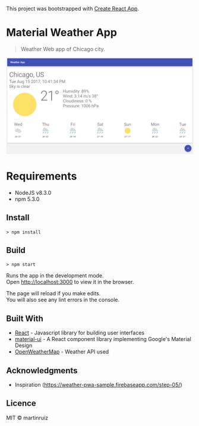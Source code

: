 This project was bootstrapped with [Create React App](https://github.com/facebookincubator/create-react-app).

# Material Weather App
> Weather Web app of Chicago city.

![Sample image](public/sample.PNG)

# Requirements
 - NodeJS v8.3.0
 - npm 5.3.0

## Install

```
> npm install
```

## Build
```
> npm start
```

Runs the app in the development mode.<br>
Open [http://localhost:3000](http://localhost:3000) to view it in the browser.

The page will reload if you make edits.<br>
You will also see any lint errors in the console.

## Built With

* [React](https://facebook.github.io/react/) - Javascript library for building user interfaces
* [material-ui](https://material-ui-1dab0.firebaseapp.com/) - A React component library implementing Google's Material Design
* [OpenWeatherMap](https://openweathermap.org/) - Weather API used 

## Acknowledgments

* Inspiration (https://weather-pwa-sample.firebaseapp.com/step-05/)


## Licence
MIT &copy; martinruiz
